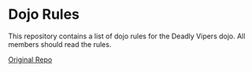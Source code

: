 Dojo Rules
==========

This repository contains a list of dojo rules for the Deadly Vipers dojo. All members should read the rules.

[Original Repo](https://github.com/deadlyvipers/dojo_rules)

